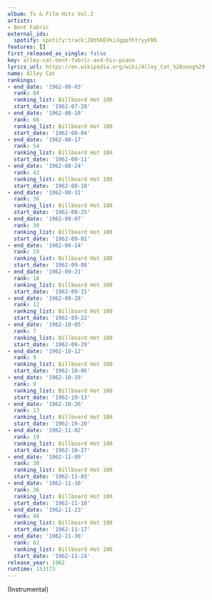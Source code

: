 ```yaml
---
album: Tv & Film Hits Vol.2
artists:
- Bent Fabric
external_ids:
  spotify: spotify:track:28b5KEVkiJgppfhtryyFN5
features: []
first_released_as_single: false
key: alley-cat-bent-fabric-and-his-piano
lyrics_url: https://en.wikipedia.org/wiki/Alley_Cat_%28song%29
name: Alley Cat
rankings:
- end_date: '1962-08-03'
  rank: 84
  ranking_list: Billboard Hot 100
  start_date: '1962-07-28'
- end_date: '1962-08-10'
  rank: 66
  ranking_list: Billboard Hot 100
  start_date: '1962-08-04'
- end_date: '1962-08-17'
  rank: 54
  ranking_list: Billboard Hot 100
  start_date: '1962-08-11'
- end_date: '1962-08-24'
  rank: 42
  ranking_list: Billboard Hot 100
  start_date: '1962-08-18'
- end_date: '1962-08-31'
  rank: 36
  ranking_list: Billboard Hot 100
  start_date: '1962-08-25'
- end_date: '1962-09-07'
  rank: 30
  ranking_list: Billboard Hot 100
  start_date: '1962-09-01'
- end_date: '1962-09-14'
  rank: 19
  ranking_list: Billboard Hot 100
  start_date: '1962-09-08'
- end_date: '1962-09-21'
  rank: 18
  ranking_list: Billboard Hot 100
  start_date: '1962-09-15'
- end_date: '1962-09-28'
  rank: 12
  ranking_list: Billboard Hot 100
  start_date: '1962-09-22'
- end_date: '1962-10-05'
  rank: 7
  ranking_list: Billboard Hot 100
  start_date: '1962-09-29'
- end_date: '1962-10-12'
  rank: 9
  ranking_list: Billboard Hot 100
  start_date: '1962-10-06'
- end_date: '1962-10-19'
  rank: 9
  ranking_list: Billboard Hot 100
  start_date: '1962-10-13'
- end_date: '1962-10-26'
  rank: 13
  ranking_list: Billboard Hot 100
  start_date: '1962-10-20'
- end_date: '1962-11-02'
  rank: 19
  ranking_list: Billboard Hot 100
  start_date: '1962-10-27'
- end_date: '1962-11-09'
  rank: 30
  ranking_list: Billboard Hot 100
  start_date: '1962-11-03'
- end_date: '1962-11-16'
  rank: 36
  ranking_list: Billboard Hot 100
  start_date: '1962-11-10'
- end_date: '1962-11-23'
  rank: 48
  ranking_list: Billboard Hot 100
  start_date: '1962-11-17'
- end_date: '1962-11-30'
  rank: 62
  ranking_list: Billboard Hot 100
  start_date: '1962-11-24'
release_year: 1962
runtime: 153173
---
```

(Instrumental)
